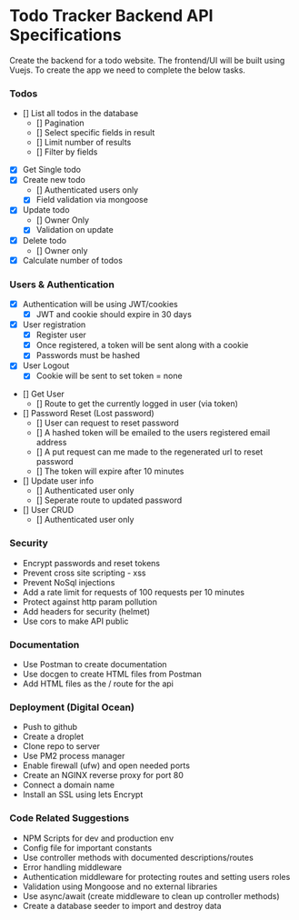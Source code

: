 # Todo Tracker Backend API Specifications

Create the backend for a todo website. The frontend/UI will be built using Vuejs. To create the app we need to complete the below tasks.

### Todos

- [] List all todos in the database
  - [] Pagination
  - [] Select specific fields in result
  - [] Limit number of results
  - [] Filter by fields
- [x] Get Single todo
- [x] Create new todo
  - [] Authenticated users only
  - [x] Field validation via mongoose
- [x] Update todo
  - [] Owner Only
  - [x] Validation on update
- [x] Delete todo
  - [] Owner only
- [x] Calculate number of todos

### Users & Authentication

- [x] Authentication will be using JWT/cookies
  - [x] JWT and cookie should expire in 30 days
- [x] User registration
  - [x] Register user
  - [x] Once registered, a token will be sent along with a cookie
  - [x] Passwords must be hashed
- [x] User Logout
  - [x] Cookie will be sent to set token = none
- [] Get User
  - [] Route to get the currently logged in user (via token)
- [] Password Reset (Lost password)
  - [] User can request to reset password
  - [] A hashed token will be emailed to the users registered email address
  - [] A put request can me made to the regenerated url to reset password
  - [] The token will expire after 10 minutes
- [] Update user info
  - [] Authenticated user only
  - [] Seperate route to updated password
- [] User CRUD
  - [] Authenticated user only

### Security

- Encrypt passwords and reset tokens
- Prevent cross site scripting - xss
- Prevent NoSql injections
- Add a rate limit for requests of 100 requests per 10 minutes
- Protect against http param pollution
- Add headers for security (helmet)
- Use cors to make API public

### Documentation

- Use Postman to create documentation
- Use docgen to create HTML files from Postman
- Add HTML files as the / route for the api

### Deployment (Digital Ocean)

- Push to github
- Create a droplet
- Clone repo to server
- Use PM2 process manager
- Enable firewall (ufw) and open needed ports
- Create an NGINX reverse proxy for port 80
- Connect a domain name
- Install an SSL using lets Encrypt

### Code Related Suggestions

- NPM Scripts for dev and production env
- Config file for important constants
- Use controller methods with documented descriptions/routes
- Error handling middleware
- Authentication middleware for protecting routes and setting users roles
- Validation using Mongoose and no external libraries
- Use async/await (create middleware to clean up controller methods)
- Create a database seeder to import and destroy data

